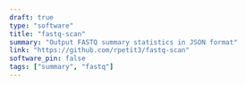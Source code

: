 ```yaml
---
draft: true
type: "software"
title: "fastq-scan"
summary: "Output FASTQ summary statistics in JSON format"
link: "https://github.com/rpetit3/fastq-scan"
software_pin: false
tags: ["summary", "fastq"]
---
```


